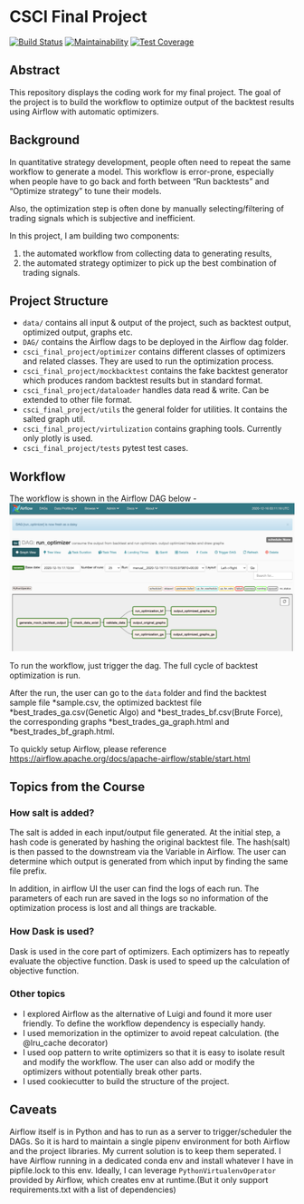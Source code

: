 # CSCI Final Project

[![Build Status](https://travis-ci.com/tanxiao64/2020fa-csci_final_project-tanxiao64.svg?branch=master)](https://travis-ci.com/tanxiao64/2020fa-csci_final_project-tanxiao64)
[![Maintainability](https://api.codeclimate.com/v1/badges/d3b0cb677db44e613b26/maintainability)](https://codeclimate.com/github/tanxiao64/2020fa-csci_final_project-tanxiao64/maintainability)
[![Test Coverage](https://api.codeclimate.com/v1/badges/d3b0cb677db44e613b26/test_coverage)](https://codeclimate.com/github/tanxiao64/2020fa-csci_final_project-tanxiao64/test_coverage)

## Abstract

This repository displays the coding work for my final project. The goal of the project is to build the workflow to 
optimize output of the backtest results using Airflow with automatic optimizers.


## Background

In quantitative strategy development, people often need to repeat the same workflow to generate a model. 
This workflow is error-prone, especially when people have to go back and forth between “Run backtests” and 
“Optimize strategy” to tune their models. 

Also, the optimization step is often done by manually selecting/filtering of trading signals which is subjective and inefficient. 

In this project, I am building two components:  
1) the automated workflow from collecting data to generating results, 
2) the automated strategy optimizer to pick up the best combination of trading signals.


## Project Structure
* `data/` contains all input & output of the project, such as backtest output, optimized output, graphs etc.
* `DAG/` contains the Airflow dags to be deployed in the Airflow dag folder.
* `csci_final_project/optimizer` contains different classes of optimizers and related classes. They are used to run the 
optimization process.
* `csci_final_project/mockbacktest` contains the fake backtest generator which produces random backtest results but in standard format.
* `csci_final_project/dataloader` handles data read & write. Can be extended to other file format.
* `csci_final_project/utils` the general folder for utilities. It contains the salted graph util.
* `csci_final_project/virtulization` contains graphing tools. Currently only plotly is used.
* `csci_final_project/tests` pytest test cases.

## Workflow
The workflow is shown in the Airflow DAG below -
![alt text](https://github.com/tanxiao64/2020fa-csci_final_project-tanxiao64/blob/master/airflow_screenshot.png?raw=true)


To run the workflow, just trigger the dag. The full cycle of backtest optimization is run.


After the run, the user can go to the `data` folder and find the backtest sample file *sample.csv, the optimized backtest
file *best_trades_ga.csv(Genetic Algo) and *best_trades_bf.csv(Brute Force), the corresponding graphs *best_trades_ga_graph.html
and *best_trades_bf_graph.html.

To quickly setup Airflow, please reference https://airflow.apache.org/docs/apache-airflow/stable/start.html

## Topics from the Course
### How salt is added?
The salt is added in each input/output file generated. At the initial step, a hash code is generated by hashing the original
backtest file. The hash(salt) is then passed to the downstream via the Variable in Airflow. The user can determine which 
output is generated from which input by finding the same file prefix. 

In addition, in airflow UI the user can find the logs 
of each run. The parameters of each run are saved in the logs so no information of the optimization process is lost and 
all things are trackable.

### How Dask is used?
Dask is used in the core part of optimizers. Each optimizers has to repeatly evaluate the objective function. Dask is 
used to speed up the calculation of objective function. 

### Other topics
* I explored Airflow as the alternative of Luigi and found it more user friendly. To define the workflow dependency 
is especially handy. 
* I used memorization in the optimizer to avoid repeat calculation. (the @lru_cache decorator) 
* I used oop pattern to write optimizers so that it is easy to isolate result and modify the workflow. 
The user can also add or modify the optimizers without potentially break other parts.
* I used cookiecutter to build the structure of the project.

## Caveats
Airflow itself is in Python and has to run as a server to trigger/scheduler the DAGs. So it is hard to maintain a single 
pipenv environment for both Airflow and the project libraries. My current solution is to keep them seperated. I have Airflow 
running in a dedicated conda env and install whatever I have in pipfile.lock to this env. Ideally, I can leverage 
`PythonVirtualenvOperator` provided by Airflow, which creates env at runtime.(But it only support requirements.txt with 
a list of dependencies) 

